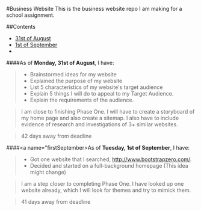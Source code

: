 #Business Website
This is the business website repo I am making for a school assignment. 

##Contents
* [31st of August](#thirtyFirstAug)
* [1st of September](#firstSeptember)
* 
####<a name="thirtyFirstAug"></a>As of **Monday, 31st of August**, I have:
>* Brainstormed ideas for my website
>* Explained the purpose of my website
>* List 5 characteristics of my website's target audience
>* Explain 5 things I will do to appeal to my Target Audience. 
>* Explain the requirements of the audience. 

> I am close to finishing Phase One. I will have to create a storyboard of my home page and also create a sitemap. I also have to include evidence of research and investigations of 3+ similar websites.

> 42 days away from deadline

####<a name="firstSeptember></a>As of **Tuesday, 1st of September**, I have: 
>* Got one website that I searched, http://www.bootstrapzero.com/. 
>* Decided and started on a full-background homepage (This idea might change)

> I am a step closer to completing Phase One. I have looked up one website already, which I will look for themes and try to mimick them. 

> 41 days away from deadline
